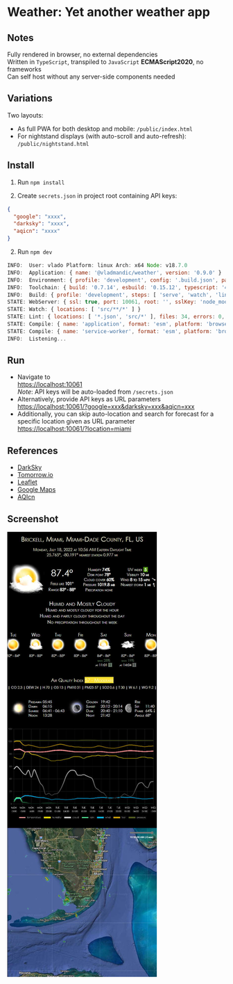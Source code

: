 # Weather: Yet another weather app

## Notes

Fully rendered in browser, no external dependencies  
Written in `TypeScript`, transpiled to `JavaScript` **ECMAScript2020**, no frameworks  
Can self host without any server-side components needed  

## Variations

Two layouts:
- As full PWA for both desktop and mobile: `/public/index.html`
- For nightstand displays (with auto-scroll and auto-refresh): `/public/nightstand.html`

## Install

1. Run `npm install`

2. Create `secrets.json` in project root containing API keys:

```json
{
  "google": "xxxx",
  "darksky": "xxxx",
  "aqicn": "xxxx"
}
```

2. Run `npm dev`

```js
INFO:  User: vlado Platform: linux Arch: x64 Node: v18.7.0
INFO:  Application: { name: '@vladmandic/weather', version: '0.9.0' }
INFO:  Environment: { profile: 'development', config: '.build.json', package: 'package.json', tsconfig: true, eslintrc: true, git: true }
INFO:  Toolchain: { build: '0.7.14', esbuild: '0.15.12', typescript: '4.8.4', typedoc: '0.23.19', eslint: '8.26.0' }
INFO:  Build: { profile: 'development', steps: [ 'serve', 'watch', 'lint', 'compile' ] }
STATE: WebServer: { ssl: true, port: 10061, root: '', sslKey: 'node_modules/@vladmandic/build/cert/https.key', sslCrt: 'node_modules/@vladmandic/build/cert/https.crt' }
STATE: Watch: { locations: [ 'src/**/*' ] }
STATE: Lint: { locations: [ '*.json', 'src/*' ], files: 34, errors: 0, warnings: 0 }
STATE: Compile: { name: 'application', format: 'esm', platform: 'browser', input: 'src/index.ts', output: 'dist/weather.js', files: 27, inputBytes: 99244, outputBytes: 516761 }
STATE: Compile: { name: 'service-worker', format: 'esm', platform: 'browser', input: 'src/pwa-serviceworker.ts', output: 'dist/pwa-serviceworker.js', files: 1, inputBytes: 4152, outputBytes: 1699 }
INFO:  Listening...

```

## Run

- Navigate to  
  <https://localhost:10061>  
  *Note*: API keys will be auto-loaded from `/secrets.json`  
- Alternatively, provide API keys as URL parameters  
  <https://localhost:10061/?google=xxx&darksky=xxx&aqicn=xxx>  
- Additionally, you can skip auto-location and search for forecast for a specific location given as URL parameter  
  <https://localhost:10061/?location=miami>  

## References

- [DarkSky](https://darksky.net/dev/docs)
- [Tomorrow.io](https://docs.tomorrow.io/reference/welcome)
- [Leaflet](https://leafletjs.com/reference.html)
- [Google Maps](https://developers.google.com/maps/documentation/geocoding/requests-geocoding)
- [AQIcn](https://aqicn.org/json-api/doc/)

## Screenshot

![screenshot](assets/screenshot.jpg)
